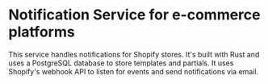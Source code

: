 # Notification Service for e-commerce platforms
This service handles notifications for Shopify stores. It's built with Rust and uses a PostgreSQL database to store templates and partials. It uses Shopify's webhook API to listen for events and send notifications via email.